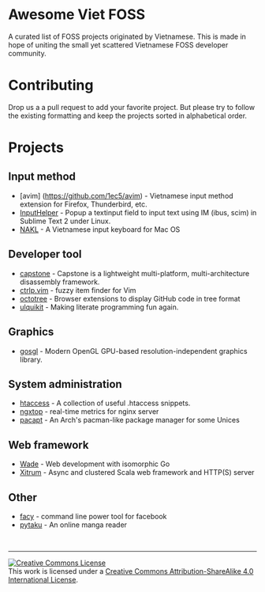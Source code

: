 # Awesome Viet FOSS

A curated list of FOSS projects originated by Vietnamese.  This is
made in hope of uniting the small yet scattered Vietnamese FOSS
developer community.

# Contributing

Drop us a a pull request to add your favorite project.  But please try
to follow the existing formatting and keep the projects sorted in
alphabetical order.

# Projects

## Input method

* [avim] (https://github.com/1ec5/avim) - Vietnamese input method extension for Firefox, Thunderbird, etc.
* [InputHelper](https://github.com/xgenvn/InputHelper) - Popup a textinput field to input text using IM (ibus, scim) in Sublime Text 2 under Linux.
* [NAKL](https://github.com/huyphan/NAKL) - A Vietnamese input keyboard for Mac OS

## Developer tool

* [capstone](https://github.com/aquynh/capstone) - Capstone is a lightweight multi-platform, multi-architecture disassembly framework.
* [ctrlp.vim](https://github.com/kien/ctrlp.vim) - fuzzy item finder for Vim
* [octotree](https://github.com/buunguyen/octotree) - Browser extensions to display GitHub code in tree format
* [ulquikit](https://github.com/cmpitg/ulquikit) - Making literate programming fun again.

## Graphics

* [gosgl](https://github.com/phaikawl/gosgl) - Modern OpenGL GPU-based resolution-independent graphics library.

## System administration

* [htaccess](https://github.com/phanan/htaccess) - A collection of useful .htaccess snippets.
* [ngxtop](https://github.com/lebinh/ngxtop) - real-time metrics for nginx server
* [pacapt](https://github.com/icy/pacapt) - An Arch's pacman-like package manager for some Unices

## Web framework

* [Wade](https://github.com/gowade/wade) - Web development with isomorphic Go
* [Xitrum](https://github.com/xitrum-framework/xitrum) - Async and clustered Scala web framework and HTTP(S) server

## Other

* [facy](https://github.com/huydx/facy) - command line power tool for facebook
* [pytaku](https://github.com/nhanb/pytaku) - An online manga reader

<br>
<hr>

<a rel="license"
href="http://creativecommons.org/licenses/by-sa/4.0/"><img
alt="Creative Commons License" style="border-width:0"
src="https://i.creativecommons.org/l/by-sa/4.0/88x31.png" /></a><br
/>This work is licensed under a <a rel="license"
href="http://creativecommons.org/licenses/by-sa/4.0/">Creative Commons
Attribution-ShareAlike 4.0 International License</a>.
